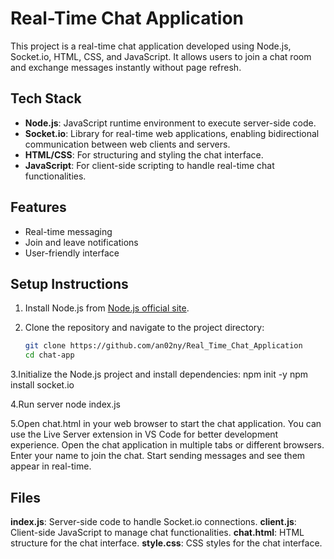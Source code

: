 # Real-Time Chat Application

This project is a real-time chat application developed using Node.js, Socket.io, HTML, CSS, and JavaScript. It allows users to join a chat room and exchange messages instantly without page refresh.

## Tech Stack

- **Node.js**: JavaScript runtime environment to execute server-side code.
- **Socket.io**: Library for real-time web applications, enabling bidirectional communication between web clients and servers.
- **HTML/CSS**: For structuring and styling the chat interface.
- **JavaScript**: For client-side scripting to handle real-time chat functionalities.

## Features

- Real-time messaging
- Join and leave notifications
- User-friendly interface

## Setup Instructions

1. Install Node.js from [Node.js official site](https://nodejs.org/).

2. Clone the repository and navigate to the project directory:
   ```bash
   git clone https://github.com/an02ny/Real_Time_Chat_Application
   cd chat-app

3.Initialize the Node.js project and install dependencies:
npm init -y
npm install socket.io

4.Run server
node index.js

5.Open chat.html in your web browser to start the chat application. You can use the Live Server extension in VS Code for better development experience.
Open the chat application in multiple tabs or different browsers.
Enter your name to join the chat.
Start sending messages and see them appear in real-time.

## Files
**index.js**: Server-side code to handle Socket.io connections.
**client.js**: Client-side JavaScript to manage chat functionalities.
**chat.html**: HTML structure for the chat interface.
**style.css**: CSS styles for the chat interface.

